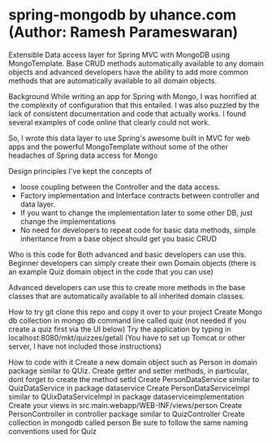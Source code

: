 spring-mongodb by uhance.com (Author: Ramesh Parameswaran)
==========================================================

Extensible Data access layer for Spring MVC with MongoDB using MongoTemplate. 
Base CRUD methods automatically available to any domain objects and advanced developers have the ability to add more common methods that are automatically available to all domain objects.

Background
While writing an app for Spring with Mongo, I was horrified at the complexity of configuration that this entailed. 
I was also puzzled by the lack of consistent documentation and code that actually works. I found several examples of code online that clearly could not work.

So, I wrote this data layer to use Spring's awesome built in MVC for web apps and the powerful MongoTemplate without some of the other headaches of Spring data access for Mongo

Design principles
I've kept the concepts of 
- loose coupling between the Controller and the data access. 
- Factory implementation and Interface contracts between controller and data layer. 
- If you want to change the implementation later to some other DB, just change the implementations
- No need for developers to repeat code for basic data methods, simple inheritance from a base object should get you basic CRUD

Who is this code for
Both advanced and basic developers can use this.
Beginner developers can simply create their own Domain objects (there is an example Quiz domain object in the code that you can use)

Advanced developers can use this to create more methods in the base classes that are automatically available to all inherited domain classes.

How to try
git clone this repo and copy it over to your project
Create Mongo db collection in mongo db command line called quiz (not needed if you create a quiz first via the UI below)
Try the application by typing in localhost:8080/mkt/quizzes/getall (You have to set up Tomcat or other server, I have not included those instructions)

How to code with it
Create a new domain object such as Person in domain package similar to QUiz. Create getter and setter methods, in particular, dont forget to create the method setId 
Create PersonDataService similar to QuizDataService in package dataservice
Create PersonDataServiceImpl similar to QUixDataServiceImpl in package dataserviceimplementation
Create your views in src.main.webapp/WEB-INF/views/person
Create PersonController in controller package similar to QuizController
Create collection in mongodb called person
Be sure to follow the same naming conventions used for Quiz

